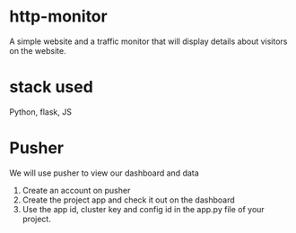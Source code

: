 # http-monitor
A simple website and a traffic monitor that will display details about visitors on the website.

# stack used
Python, flask, JS

# Pusher

We will use pusher to view our dashboard and data
 1. Create an account on pusher
 2. Create the project app and check it out on the dashboard
 3. Use the app id, cluster key and config id in the app.py file of your project. 
